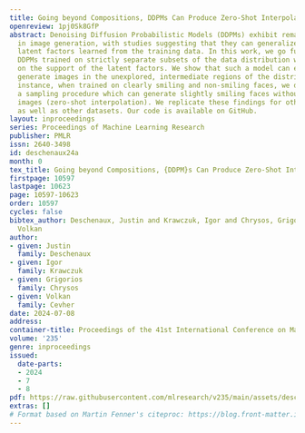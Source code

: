 ```yaml
---
title: Going beyond Compositions, DDPMs Can Produce Zero-Shot Interpolations
openreview: 1pj0Sk8GfP
abstract: Denoising Diffusion Probabilistic Models (DDPMs) exhibit remarkable capabilities
  in image generation, with studies suggesting that they can generalize by composing
  latent factors learned from the training data. In this work, we go further and study
  DDPMs trained on strictly separate subsets of the data distribution with large gaps
  on the support of the latent factors. We show that such a model can effectively
  generate images in the unexplored, intermediate regions of the distribution. For
  instance, when trained on clearly smiling and non-smiling faces, we demonstrate
  a sampling procedure which can generate slightly smiling faces without reference
  images (zero-shot interpolation). We replicate these findings for other attributes
  as well as other datasets. Our code is available on GitHub.
layout: inproceedings
series: Proceedings of Machine Learning Research
publisher: PMLR
issn: 2640-3498
id: deschenaux24a
month: 0
tex_title: Going beyond Compositions, {DDPM}s Can Produce Zero-Shot Interpolations
firstpage: 10597
lastpage: 10623
page: 10597-10623
order: 10597
cycles: false
bibtex_author: Deschenaux, Justin and Krawczuk, Igor and Chrysos, Grigorios and Cevher,
  Volkan
author:
- given: Justin
  family: Deschenaux
- given: Igor
  family: Krawczuk
- given: Grigorios
  family: Chrysos
- given: Volkan
  family: Cevher
date: 2024-07-08
address:
container-title: Proceedings of the 41st International Conference on Machine Learning
volume: '235'
genre: inproceedings
issued:
  date-parts:
  - 2024
  - 7
  - 8
pdf: https://raw.githubusercontent.com/mlresearch/v235/main/assets/deschenaux24a/deschenaux24a.pdf
extras: []
# Format based on Martin Fenner's citeproc: https://blog.front-matter.io/posts/citeproc-yaml-for-bibliographies/
---
```

